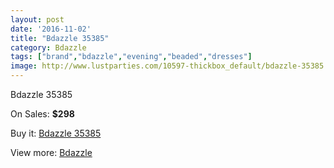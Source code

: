 ```yaml
---
layout: post
date: '2016-11-02'
title: "Bdazzle 35385"
category: Bdazzle
tags: ["brand","bdazzle","evening","beaded","dresses"]
image: http://www.lustparties.com/10597-thickbox_default/bdazzle-35385.jpg
---
```

Bdazzle 35385

On Sales: **$298**
<a href="https://www.lustparties.com/en/bdazzle/3595-bdazzle-35385.html"><amp-img layout="responsive" width="600" height="600" src="//www.lustparties.com/10597-thickbox_default/bdazzle-35385.jpg" alt="Bdazzle 35385 0" /></a>
<a href="https://www.lustparties.com/en/bdazzle/3595-bdazzle-35385.html"><amp-img layout="responsive" width="600" height="600" src="//www.lustparties.com/10598-thickbox_default/bdazzle-35385.jpg" alt="Bdazzle 35385 1" /></a>

Buy it: [Bdazzle 35385](https://www.lustparties.com/en/bdazzle/3595-bdazzle-35385.html "Bdazzle 35385")

View more: [Bdazzle](https://www.lustparties.com/en/14-bdazzle "Bdazzle")